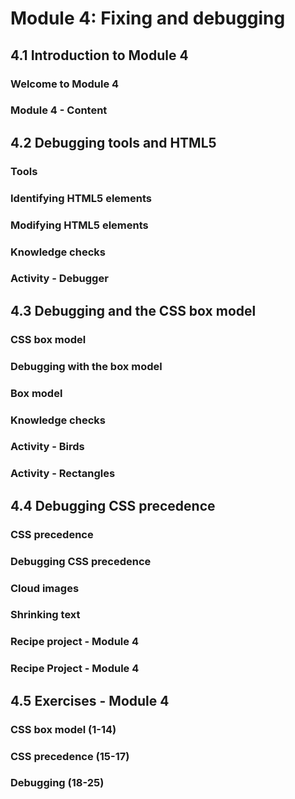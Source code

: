 # Module 4: Fixing and debugging


## 4.1 Introduction to Module 4

### Welcome to Module 4



### Module 4 - Content



## 4.2 Debugging tools and HTML5

### Tools



### Identifying HTML5 elements



### Modifying HTML5 elements



### Knowledge checks



### Activity - Debugger



## 4.3 Debugging and the CSS box model

### CSS box model



### Debugging with the box model



### Box model



### Knowledge checks



### Activity - Birds



### Activity - Rectangles



## 4.4 Debugging CSS precedence

### CSS precedence



### Debugging CSS precedence



### Cloud images



### Shrinking text



### Recipe project - Module 4



### Recipe Project - Module 4



## 4.5 Exercises - Module 4

### CSS box model (1-14)



### CSS precedence (15-17)



### Debugging (18-25)






